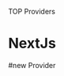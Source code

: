 TOP Providers



# NextJs

#new Provider


<!-- 
https://www.cablemovers.net/pages-sitemap.xml
https://www.cablemovers.net/providers-sitemap.xml
https://www.cablemovers.net/blog-sitemap.xml
https://www.cablemovers.net/states-sitemap.xml


https://www.cablemovers.net/cities_1-sitemap.xml
https://www.cablemovers.net/cities_2-sitemap.xml
https://www.cablemovers.net/cities_3-sitemap.xml
https://www.cablemovers.net/cities_4-sitemap.xml -->
